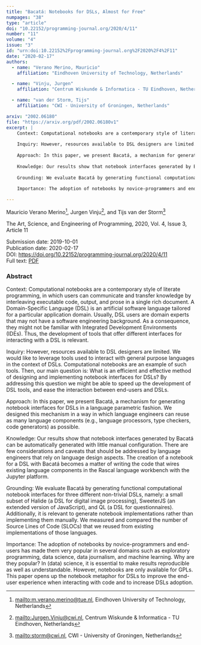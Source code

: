 ```yaml
---
title: "Bacatá: Notebooks for DSLs, Almost for Free"
numpages: "38"
type: "article"
doi: "10.22152/programming-journal.org/2020/4/11"
number: "11"
volume: "4"
issue: "3"
id: "urn:doi:10.22152%2Fprogramming-journal.org%2F2020%2F4%2F11"
date: "2020-02-17"
authors: 
  - name: "Verano Merino, Mauricio"
    affiliation: "Eindhoven University of Technology, Netherlands"

  - name: "Vinju, Jurgen"
    affiliation: "Centrum Wiskunde & Informatica - TU Eindhoven, Netherlands"

  - name: "van der Storm, Tijs"
    affiliation: "CWI - University of Groningen, Netherlands"

arxiv: "2002.06180"
file: "https://arxiv.org/pdf/2002.06180v1"
excerpt: |
    Context: Computational notebooks are a contemporary style of literate programming, in which users can communicate and transfer knowledge by interleaving executable code, output, and prose in a single rich document. A Domain-Specific Language (DSL) is an artificial software language tailored for a particular application domain. Usually, DSL users are domain experts that may not have a software engineering background. As a consequence, they might not be familiar with Integrated Development Environments (IDEs). Thus, the development of tools that offer different interfaces for interacting with a DSL is relevant.
    
    Inquiry: However, resources available to DSL designers are limited. We would like to leverage tools used to interact with general purpose languages in the context of DSLs. Computational notebooks are an example of such tools. Then, our main question is: What is an efficient and effective method of designing and implementing notebook interfaces for DSLs? By addressing this question we might be able to speed up the development of DSL tools, and ease the interaction between end-users and DSLs.
    
    Approach: In this paper, we present Bacatá, a mechanism for generating notebook interfaces for DSLs in a language parametric fashion. We designed this mechanism in a way in which language engineers can reuse as many language components (e.g., language processors, type checkers, code generators) as possible.
    
    Knowledge: Our results show that notebook interfaces generated by Bacatá can be automatically generated with little manual configuration. There are few considerations and caveats that should be addressed by language engineers that rely on language design aspects. The creation of a notebook for a DSL with Bacatá becomes a matter of writing the code that wires existing language components in the Rascal language workbench with the Jupyter platform.
    
    Grounding: We evaluate Bacatá by generating functional computational notebook interfaces for three different non-trivial DSLs, namely: a small subset of Halide (a DSL for digital image processing), SweeterJS (an extended version of JavaScript), and QL (a DSL for questionnaires). Additionally, it is relevant to generate notebook implementations rather than implementing them manually. We measured and compared the number of Source Lines of Code (SLOCs) that we reused from existing implementations of those languages.
    
    Importance: The adoption of notebooks by novice-programmers and end-users has made them very popular in several domains such as exploratory programming, data science, data journalism, and machine learning. Why are they popular? In (data) science, it is essential to make results reproducible as well as understandable. However, notebooks are only available for GPLs. This paper opens up the notebook metaphor for DSLs to improve the end-user experience when interacting with code and to increase DSLs adoption.

---
```

Mauricio Verano Merino[^1], Jurgen Vinju[^2], and Tijs van der Storm[^3]

The Art, Science, and Engineering of Programming, 2020, Vol. 4, Issue 3, Article 11

Submission date: 2019-10-01  
Publication date: 2020-02-17  
DOI: <https://doi.org/10.22152/programming-journal.org/2020/4/11>  
Full text: [PDF](https://arxiv.org/pdf/2002.06180v1)  


### Abstract

Context: Computational notebooks are a contemporary style of literate programming, in which users can communicate and transfer knowledge by interleaving executable code, output, and prose in a single rich document. A Domain-Specific Language (DSL) is an artificial software language tailored for a particular application domain. Usually, DSL users are domain experts that may not have a software engineering background. As a consequence, they might not be familiar with Integrated Development Environments (IDEs). Thus, the development of tools that offer different interfaces for interacting with a DSL is relevant.

Inquiry: However, resources available to DSL designers are limited. We would like to leverage tools used to interact with general purpose languages in the context of DSLs. Computational notebooks are an example of such tools. Then, our main question is: What is an efficient and effective method of designing and implementing notebook interfaces for DSLs? By addressing this question we might be able to speed up the development of DSL tools, and ease the interaction between end-users and DSLs.

Approach: In this paper, we present Bacatá, a mechanism for generating notebook interfaces for DSLs in a language parametric fashion. We designed this mechanism in a way in which language engineers can reuse as many language components (e.g., language processors, type checkers, code generators) as possible.

Knowledge: Our results show that notebook interfaces generated by Bacatá can be automatically generated with little manual configuration. There are few considerations and caveats that should be addressed by language engineers that rely on language design aspects. The creation of a notebook for a DSL with Bacatá becomes a matter of writing the code that wires existing language components in the Rascal language workbench with the Jupyter platform.

Grounding: We evaluate Bacatá by generating functional computational notebook interfaces for three different non-trivial DSLs, namely: a small subset of Halide (a DSL for digital image processing), SweeterJS (an extended version of JavaScript), and QL (a DSL for questionnaires). Additionally, it is relevant to generate notebook implementations rather than implementing them manually. We measured and compared the number of Source Lines of Code (SLOCs) that we reused from existing implementations of those languages.

Importance: The adoption of notebooks by novice-programmers and end-users has made them very popular in several domains such as exploratory programming, data science, data journalism, and machine learning. Why are they popular? In (data) science, it is essential to make results reproducible as well as understandable. However, notebooks are only available for GPLs. This paper opens up the notebook metaphor for DSLs to improve the end-user experience when interacting with code and to increase DSLs adoption.


[^1]: <mailto:m.verano.merino@tue.nl>, Eindhoven University of Technology, Netherlands

[^2]: <mailto:Jurgen.Vinju@cwi.nl>, Centrum Wiskunde & Informatica - TU Eindhoven, Netherlands

[^3]: <mailto:storm@cwi.nl>, CWI - University of Groningen, Netherlands

